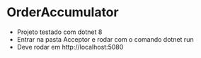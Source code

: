 # OrderAccumulator

- Projeto testado com dotnet 8
- Entrar na pasta Acceptor e rodar com o comando dotnet run
- Deve rodar em http://localhost:5080
